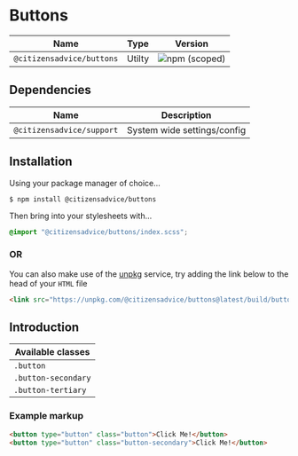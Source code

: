 # Buttons

| Name                         | Type   | Version                                                                      |
| ---------------------------- | ------ | ---------------------------------------------------------------------------- |
| `@citizensadvice/buttons` | Utilty | ![npm (scoped)](https://img.shields.io/npm/v/@citizensadvice/buttons.svg) |

## Dependencies

| Name                      | Description                 |
|---------------------------|-----------------------------|
| `@citizensadvice/support` | System wide settings/config |

## Installation
Using your package manager of choice...

```shell
$ npm install @citizensadvice/buttons
```
Then bring into your stylesheets with...

```scss
@import "@citizensadvice/buttons/index.scss";
```
### OR

You can also make use of the [unpkg](https://unpkg.com) service, try adding the link below to the head of your `HTML` file
```html
<link src="https://unpkg.com/@citizensadvice/buttons@latest/build/buttons.css" />
```

## Introduction

| Available classes   |
|---------------------|
| `.button `          |
| `.button-secondary` |
| `.button-tertiary`  |

### Example markup
```html
<button type="button" class="button">Click Me!</button>
<button type="button" class="button-secondary">Click Me!</button>
```